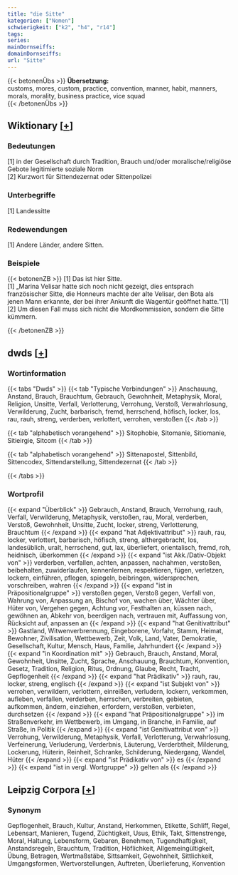```yaml
---
title: "die Sitte"
kategorien: ["Nomen"]
schwierigkeit: ["k2", "h4", "r14"]
tags:
series:
mainDornseiffs:
domainDornseiffs:
url: "Sitte"
---
```


{{< betonenÜbs >}}
**Übersetzung:**  
customs, mores, custom, practice, convention, manner, habit, manners, morals, morality, business practice, vice squad  
{{< /betonenÜbs >}}

## Wiktionary [[+](https://de.wiktionary.org/wiki/Sitte)]

### Bedeutungen
[1] in der Gesellschaft durch Tradition, Brauch und/oder moralische/religiöse Gebote legitimierte soziale Norm  
[2] Kurzwort für Sittendezernat oder Sittenpolizei  

### Unterbegriffe
[1] Landessitte  

### Redewendungen
[1] Andere Länder, andere Sitten.  

### Beispiele
{{< betonenZB >}}
[1] Das ist hier Sitte.  
[1] „Marina Velisar hatte sich noch nicht gezeigt, dies entsprach französischer Sitte, die Honneurs machte der alte Velisar, den Bota als jenen Mann erkannte, der bei ihrer Ankunft die Wagentür geöffnet hatte.“[1]  
[2] Um diesen Fall muss sich nicht die Mordkommission, sondern die Sitte kümmern.  

{{< /betonenZB >}}


## dwds [[+](https://www.dwds.de/wb/Sitte)]

### Wortinformation
{{< tabs "Dwds" >}}
{{< tab "Typische Verbindungen" >}}
Anschauung, Anstand, Brauch, Brauchtum, Gebrauch, Gewohnheit, Metaphysik, Moral, Religion, Unsitte, Verfall, Verlotterung, Verrohung, Verstoß, Verwahrlosung, Verwilderung, Zucht, barbarisch, fremd, herrschend, höfisch, locker, los, rau, rauh, streng, verderben, verlottert, verrohen, verstoßen
{{< /tab >}}

{{< tab "alphabetisch vorangehend" >}}
Sitophobie, Sitomanie, Sitiomanie, Sitieirgie, Sitcom
{{< /tab >}}

{{< tab "alphabetisch vorangehend" >}}
Sittenapostel, Sittenbild, Sittencodex, Sittendarstellung, Sittendezernat
{{< /tab >}}

{{< /tabs >}}

### Wortprofil
{{< expand "Überblick" >}} Gebrauch, Anstand, Brauch, Verrohung, rauh, Verfall, Verwilderung, Metaphysik, verstoßen, rau, Moral, verderben, Verstoß, Gewohnheit, Unsitte, Zucht, locker, streng, Verlotterung, Brauchtum {{< /expand >}}
{{< expand "hat Adjektivattribut" >}} rauh, rau, locker, verlottert, barbarisch, höfisch, streng, althergebracht, los, landesüblich, uralt, herrschend, gut, lax, überliefert, orientalisch, fremd, roh, heidnisch, überkommen {{< /expand >}}
{{< expand "ist Akk./Dativ-Objekt von" >}} verderben, verfallen, achten, anpassen, nachahmen, verstoßen, beibehalten, zuwiderlaufen, kennenlernen, respektieren, fügen, verletzen, lockern, einführen, pflegen, spiegeln, beibringen, widersprechen, vorschreiben, wahren {{< /expand >}}
{{< expand "ist in Präpositionalgruppe" >}} verstoßen gegen, Verstoß gegen, Verfall von, Wahrung von, Anpassung an, Bischof von, wachen über, Wächter über, Hüter von, Vergehen gegen, Achtung vor, Festhalten an, küssen nach, gewöhnen an, Abkehr von, beerdigen nach, vertrauen mit, Auffassung von, Rücksicht auf, anpassen an {{< /expand >}}
{{< expand "hat Genitivattribut" >}} Gastland, Witwenverbrennung, Eingeborene, Vorfahr, Stamm, Heimat, Bewohner, Zivilisation, Wettbewerb, Zeit, Volk, Land, Vater, Demokratie, Gesellschaft, Kultur, Mensch, Haus, Familie, Jahrhundert {{< /expand >}}
{{< expand "in Koordination mit" >}} Gebrauch, Brauch, Anstand, Moral, Gewohnheit, Unsitte, Zucht, Sprache, Anschauung, Brauchtum, Konvention, Gesetz, Tradition, Religion, Ritus, Ordnung, Glaube, Recht, Tracht, Gepflogenheit {{< /expand >}}
{{< expand "hat Prädikativ" >}} rauh, rau, locker, streng, englisch {{< /expand >}}
{{< expand "ist Subjekt von" >}} verrohen, verwildern, verlottern, einreißen, verludern, lockern, verkommen, aufleben, verfallen, verderben, herrschen, verbreiten, gebieten, aufkommen, ändern, einziehen, erfordern, verstoßen, verbieten, durchsetzen {{< /expand >}}
{{< expand "hat Präpositionalgruppe" >}} im Straßenverkehr, im Wettbewerb, im Umgang, in Branche, in Familie, auf Straße, in Politik {{< /expand >}}
{{< expand "ist Genitivattribut von" >}} Verrohung, Verwilderung, Metaphysik, Verfall, Verlotterung, Verwahrlosung, Verfeinerung, Verluderung, Verderbnis, Läuterung, Verderbtheit, Milderung, Lockerung, Hüterin, Reinheit, Schranke, Schilderung, Niedergang, Wandel, Hüter {{< /expand >}}
{{< expand "ist Prädikativ von" >}} es {{< /expand >}}
{{< expand "ist in vergl. Wortgruppe" >}} gelten als {{< /expand >}}

## Leipzig Corpora [[+](https://corpora.uni-leipzig.de/en/res?word=Sitte&corpusId=deu_newscrawl-public_2018)]


### Synonym
Gepflogenheit, Brauch, Kultur, Anstand, Herkommen, Etikette, Schliff, Regel, Lebensart, Manieren, Tugend, Züchtigkeit, Usus, Ethik, Takt, Sittenstrenge, Moral, Haltung, Lebensform, Gebaren, Benehmen, Tugendhaftigkeit, Anstandsregeln, Brauchtum, Tradition, Höflichkeit, Allgemeingültigkeit, Übung, Betragen, Wertmaßstäbe, Sittsamkeit, Gewohnheit, Sittlichkeit, Umgangsformen, Wertvorstellungen, Auftreten, Überlieferung, Konvention

